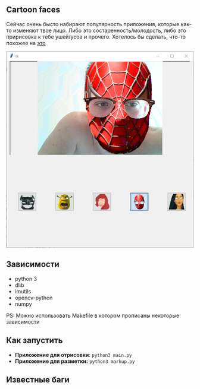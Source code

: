 ## Cartoon faces ##
Сейчас очень бысто набирают популярность приложения, которые как-то изменяют твое лицо. Либо это состаренность/молодость, либо это пририсовка к тебе ушей/усов и прочего. Хотелось бы сделать, что-то похожее на [это](http://www.europaplus.ru/index.php?go=News&in=view&id=29635)

![Screenshot](screenshot.png)


## Зависимости ##
* python 3
* dlib
* imutils
* opencv-python
* numpy

PS: Можно использовать Makefile в котором прописаны некоторые зависимости

## Как запустить ##

- **Приложение для отрисовки**: `python3 main.py`
- **Приложение для разметки:** `python3 markup.py`

## Известные баги ##

